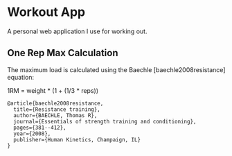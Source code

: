 # Workout App

A personal web application I use for working out. 

## One Rep Max Calculation
The maximum load is calculated using the Baechle [baechle2008resistance] equation:

1RM = weight * (1 + (1/3 * reps))

```
@article{baechle2008resistance,
  title={Resistance training},
  author={BAECHLE, Thomas R},
  journal={Essentials of strength training and conditioning},
  pages={381--412},
  year={2008},
  publisher={Human Kinetics, Champaign, IL}
}
```